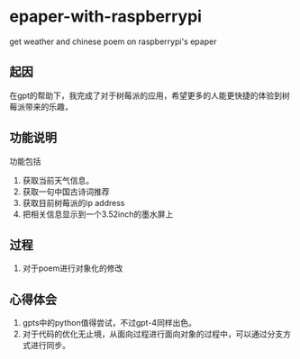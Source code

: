 # epaper-with-raspberrypi
get weather and chinese poem on raspberrypi's epaper

## 起因
在gpt的帮助下，我完成了对于树莓派的应用，希望更多的人能更快捷的体验到树莓派带来的乐趣，
## 功能说明
功能包括
1. 获取当前天气信息。
2. 获取一句中国古诗词推荐
3. 获取目前树莓派的ip address
4. 把相关信息显示到一个3.52inch的墨水屏上

## 过程
1. 对于poem进行对象化的修改


## 心得体会
1. gpts中的python值得尝试，不过gpt-4同样出色。
2. 对于代码的优化无止境，从面向过程进行面向对象的过程中，可以通过分支方式进行同步。
